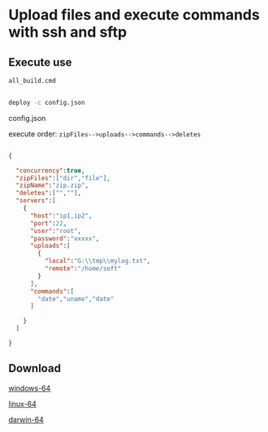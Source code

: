 # Upload files and execute commands with ssh and sftp

## Execute use

```cmd
all_build.cmd
```

```cmd

deploy -c config.json

```

config.json

execute order: `zipFiles-->uploads-->commands-->deletes`

```json

{

  "concurrency":true,
  "zipFiles":["dir","file"],
  "zipName":"zip.zip",
  "deletes":["",""],
  "servers":[
    {
      "host":"ip1,ip2",
      "port":22,
      "user":"root",
      "password":"xxxxx",
      "uploads":[
        {
          "local":"G:\\tmp\\mylog.txt",
          "remote":"/home/soft"
        }
      ],
      "commands":[
        "date","uname","date"
      ]

    }
  ]

}
```


## Download

[windows-64](./release/windows-64/deploy.exe)

[linux-64](./release/linux-64/deploy)

[darwin-64](./release/darwin-64/deploy)



